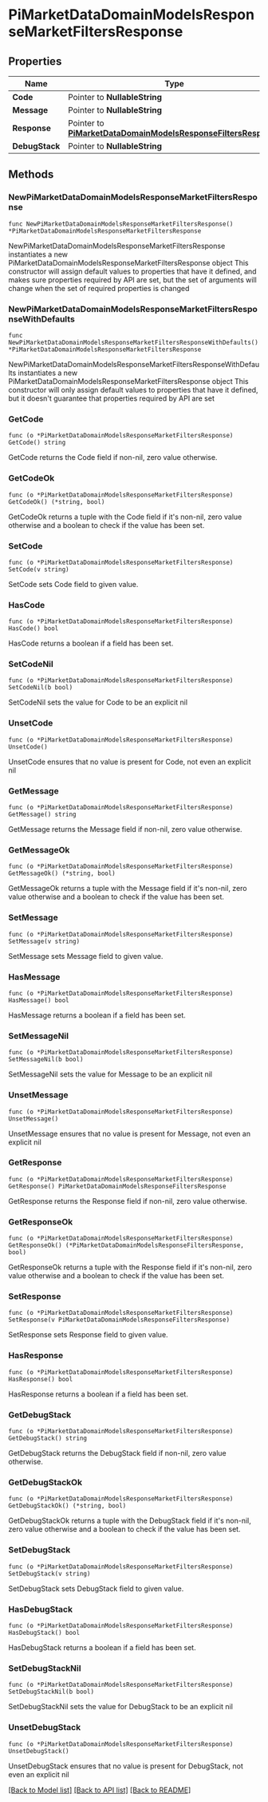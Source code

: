 # PiMarketDataDomainModelsResponseMarketFiltersResponse

## Properties

Name | Type | Description | Notes
------------ | ------------- | ------------- | -------------
**Code** | Pointer to **NullableString** |  | [optional] 
**Message** | Pointer to **NullableString** |  | [optional] 
**Response** | Pointer to [**PiMarketDataDomainModelsResponseFiltersResponse**](PiMarketDataDomainModelsResponseFiltersResponse.md) |  | [optional] 
**DebugStack** | Pointer to **NullableString** |  | [optional] 

## Methods

### NewPiMarketDataDomainModelsResponseMarketFiltersResponse

`func NewPiMarketDataDomainModelsResponseMarketFiltersResponse() *PiMarketDataDomainModelsResponseMarketFiltersResponse`

NewPiMarketDataDomainModelsResponseMarketFiltersResponse instantiates a new PiMarketDataDomainModelsResponseMarketFiltersResponse object
This constructor will assign default values to properties that have it defined,
and makes sure properties required by API are set, but the set of arguments
will change when the set of required properties is changed

### NewPiMarketDataDomainModelsResponseMarketFiltersResponseWithDefaults

`func NewPiMarketDataDomainModelsResponseMarketFiltersResponseWithDefaults() *PiMarketDataDomainModelsResponseMarketFiltersResponse`

NewPiMarketDataDomainModelsResponseMarketFiltersResponseWithDefaults instantiates a new PiMarketDataDomainModelsResponseMarketFiltersResponse object
This constructor will only assign default values to properties that have it defined,
but it doesn't guarantee that properties required by API are set

### GetCode

`func (o *PiMarketDataDomainModelsResponseMarketFiltersResponse) GetCode() string`

GetCode returns the Code field if non-nil, zero value otherwise.

### GetCodeOk

`func (o *PiMarketDataDomainModelsResponseMarketFiltersResponse) GetCodeOk() (*string, bool)`

GetCodeOk returns a tuple with the Code field if it's non-nil, zero value otherwise
and a boolean to check if the value has been set.

### SetCode

`func (o *PiMarketDataDomainModelsResponseMarketFiltersResponse) SetCode(v string)`

SetCode sets Code field to given value.

### HasCode

`func (o *PiMarketDataDomainModelsResponseMarketFiltersResponse) HasCode() bool`

HasCode returns a boolean if a field has been set.

### SetCodeNil

`func (o *PiMarketDataDomainModelsResponseMarketFiltersResponse) SetCodeNil(b bool)`

 SetCodeNil sets the value for Code to be an explicit nil

### UnsetCode
`func (o *PiMarketDataDomainModelsResponseMarketFiltersResponse) UnsetCode()`

UnsetCode ensures that no value is present for Code, not even an explicit nil
### GetMessage

`func (o *PiMarketDataDomainModelsResponseMarketFiltersResponse) GetMessage() string`

GetMessage returns the Message field if non-nil, zero value otherwise.

### GetMessageOk

`func (o *PiMarketDataDomainModelsResponseMarketFiltersResponse) GetMessageOk() (*string, bool)`

GetMessageOk returns a tuple with the Message field if it's non-nil, zero value otherwise
and a boolean to check if the value has been set.

### SetMessage

`func (o *PiMarketDataDomainModelsResponseMarketFiltersResponse) SetMessage(v string)`

SetMessage sets Message field to given value.

### HasMessage

`func (o *PiMarketDataDomainModelsResponseMarketFiltersResponse) HasMessage() bool`

HasMessage returns a boolean if a field has been set.

### SetMessageNil

`func (o *PiMarketDataDomainModelsResponseMarketFiltersResponse) SetMessageNil(b bool)`

 SetMessageNil sets the value for Message to be an explicit nil

### UnsetMessage
`func (o *PiMarketDataDomainModelsResponseMarketFiltersResponse) UnsetMessage()`

UnsetMessage ensures that no value is present for Message, not even an explicit nil
### GetResponse

`func (o *PiMarketDataDomainModelsResponseMarketFiltersResponse) GetResponse() PiMarketDataDomainModelsResponseFiltersResponse`

GetResponse returns the Response field if non-nil, zero value otherwise.

### GetResponseOk

`func (o *PiMarketDataDomainModelsResponseMarketFiltersResponse) GetResponseOk() (*PiMarketDataDomainModelsResponseFiltersResponse, bool)`

GetResponseOk returns a tuple with the Response field if it's non-nil, zero value otherwise
and a boolean to check if the value has been set.

### SetResponse

`func (o *PiMarketDataDomainModelsResponseMarketFiltersResponse) SetResponse(v PiMarketDataDomainModelsResponseFiltersResponse)`

SetResponse sets Response field to given value.

### HasResponse

`func (o *PiMarketDataDomainModelsResponseMarketFiltersResponse) HasResponse() bool`

HasResponse returns a boolean if a field has been set.

### GetDebugStack

`func (o *PiMarketDataDomainModelsResponseMarketFiltersResponse) GetDebugStack() string`

GetDebugStack returns the DebugStack field if non-nil, zero value otherwise.

### GetDebugStackOk

`func (o *PiMarketDataDomainModelsResponseMarketFiltersResponse) GetDebugStackOk() (*string, bool)`

GetDebugStackOk returns a tuple with the DebugStack field if it's non-nil, zero value otherwise
and a boolean to check if the value has been set.

### SetDebugStack

`func (o *PiMarketDataDomainModelsResponseMarketFiltersResponse) SetDebugStack(v string)`

SetDebugStack sets DebugStack field to given value.

### HasDebugStack

`func (o *PiMarketDataDomainModelsResponseMarketFiltersResponse) HasDebugStack() bool`

HasDebugStack returns a boolean if a field has been set.

### SetDebugStackNil

`func (o *PiMarketDataDomainModelsResponseMarketFiltersResponse) SetDebugStackNil(b bool)`

 SetDebugStackNil sets the value for DebugStack to be an explicit nil

### UnsetDebugStack
`func (o *PiMarketDataDomainModelsResponseMarketFiltersResponse) UnsetDebugStack()`

UnsetDebugStack ensures that no value is present for DebugStack, not even an explicit nil

[[Back to Model list]](../README.md#documentation-for-models) [[Back to API list]](../README.md#documentation-for-api-endpoints) [[Back to README]](../README.md)


